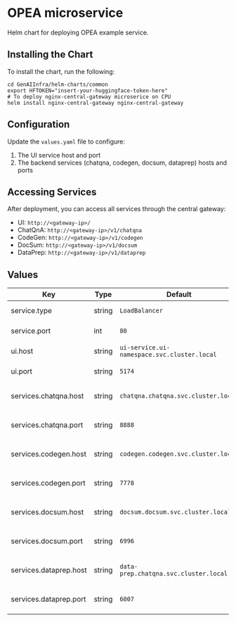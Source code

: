 # OPEA <CHARTNAME> microservice

Helm chart for deploying OPEA example service.

## Installing the Chart

To install the chart, run the following:

```console
cd GenAIInfra/helm-charts/common
export HFTOKEN="insert-your-huggingface-token-here"
# To deploy nginx-central-gateway microserice on CPU
helm install nginx-central-gateway nginx-central-gateway

```

## Configuration

Update the `values.yaml` file to configure:

1. The UI service host and port
2. The backend services (chatqna, codegen, docsum, dataprep) hosts and ports

## Accessing Services

After deployment, you can access all services through the central gateway:

- UI: `http://<gateway-ip>/`
- ChatQnA: `http://<gateway-ip>/v1/chatqna`
- CodeGen: `http://<gateway-ip>/v1/codegen`
- DocSum: `http://<gateway-ip>/v1/docsum`
- DataPrep: `http://<gateway-ip>/v1/dataprep`

## Values

| Key                    | Type   | Default                                     | Description           |
| ---------------------- | ------ | ------------------------------------------- | --------------------- |
| service.type           | string | `LoadBalancer`                              | Service type          |
| service.port           | int    | `80`                                        | Service port          |
| ui.host                | string | `ui-service.ui-namespace.svc.cluster.local` | UI service host       |
| ui.port                | string | `5174`                                      | UI service port       |
| services.chatqna.host  | string | `chatqna.chatqna.svc.cluster.local`         | ChatQnA service host  |
| services.chatqna.port  | string | `8888`                                      | ChatQnA service port  |
| services.codegen.host  | string | `codegen.codegen.svc.cluster.local`         | CodeGen service host  |
| services.codegen.port  | string | `7778`                                      | CodeGen service port  |
| services.docsum.host   | string | `docsum.docsum.svc.cluster.local`           | DocSum service host   |
| services.docsum.port   | string | `6996`                                      | DocSum service port   |
| services.dataprep.host | string | `data-prep.chatqna.svc.cluster.local`       | DataPrep service host |
| services.dataprep.port | string | `6007`                                      | DataPrep service port |
